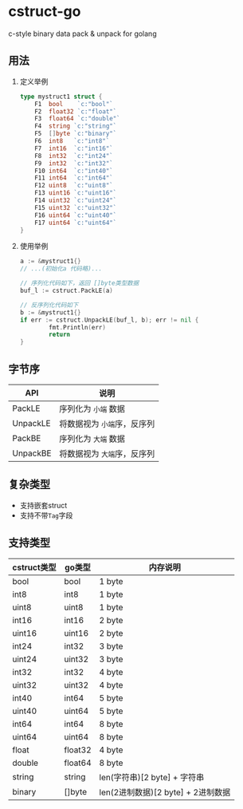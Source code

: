 # cstruct-go

c-style binary data pack & unpack for golang

## 用法

1.  定义举例

    ```go
    type mystruct1 struct {
    	F1  bool    `c:"bool"`
    	F2  float32 `c:"float"`
    	F3  float64 `c:"double"`
    	F4  string `c:"string"`
    	F5  []byte `c:"binary"`
    	F6  int8   `c:"int8"`
    	F7  int16  `c:"int16"`
    	F8  int32  `c:"int24"`
    	F9  int32  `c:"int32"`
    	F10 int64  `c:"int40"`
    	F11 int64  `c:"int64"`
    	F12 uint8  `c:"uint8"`
    	F13 uint16 `c:"uint16"`
    	F14 uint32 `c:"uint24"`
    	F15 uint32 `c:"uint32"`
    	F16 uint64 `c:"uint40"`
    	F17 uint64 `c:"uint64"`
    }
    ```

2.  使用举例

    ```go
    a := &mystruct1{}
    // ...(初始化a 代码略)...

    // 序列化代码如下，返回 []byte类型数据
    buf_l := cstruct.PackLE(a)

    // 反序列化代码如下
    b := &mystruct1{}
    if err := cstruct.UnpackLE(buf_l, b); err != nil {
    		fmt.Println(err)
    		return
    }
    ```

## 字节序

| API      | 说明              |
| -------- | --------------- |
| PackLE   | 序列化为 `小端` 数据    |
| UnpackLE | 将数据视为 `小端`序，反序列 |
| PackBE   | 序列化为 `大端` 数据    |
| UnpackBE | 将数据视为 `大端`序，反序列 |

## 复杂类型

-   支持嵌套struct
-   支持不带`Tag`字段

## 支持类型

| cstruct类型 | go类型    | 内存说明                       |
| --------- | ------- | -------------------------- |
| bool      | bool    | 1 byte                     |
| int8      | int8    | 1 byte                     |
| uint8     | uint8   | 1 byte                     |
| int16     | int16   | 2 byte                     |
| uint16    | uint16  | 2 byte                     |
| int24     | int32   | 3 byte                     |
| uint24    | uint32  | 3 byte                     |
| int32     | int32   | 4 byte                     |
| uint32    | uint32  | 4 byte                     |
| int40     | int64   | 5 byte                     |
| uint40    | uint64  | 5 byte                     |
| int64     | int64   | 8 byte                     |
| uint64    | uint64  | 8 byte                     |
| float     | float32 | 4 byte                     |
| double    | float64 | 8 byte                     |
| string    | string  | len(字符串)[2 byte] + 字符串     |
| binary    | \[]byte | len(2进制数据)[2 byte] + 2进制数据 |
